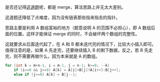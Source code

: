 是否还记得[这道题](../19.%20Merge%20Two%20Sorted%20Lists)呢，都是 merge，算法思路上并无太大差别。

这道题还降低了点难度，因为没有链表那些指来指去的指针。

思路主要是利用 A 数组富裕的地方（题意说明 A 的范围不必担心），即 A 数组后面的位置。这样才能保证 merge 的同时，不会破坏两个数组的完整性。

这就要求从后面迭代起了，在 A 和 B 都未迭代完的情况下，比较大小插入即可。值得注意的是，如果 A 先走完，还要继续插入 B 的剩下数据，反之，若 B 先走完，则不需要再做什么，因为本来就是 A 的数组。
```cpp
for (int k = m+n-1, i = m-1, j = n-1; k>=0; --k)
    if (i>=0 && j>=0) A[k] = A[i]>B[j]?A[i++]:B[j++];
    else if (j>=0) A[k] = B[j--];
```

